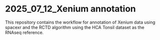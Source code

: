 # 2025_07_12_Xenium annotation

This repository contains the workflow for annotation of Xenium data using spacexr and the RCTD algorithm using the HCA Tonsil dataset as the RNAseq reference.

##
